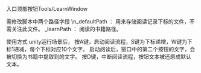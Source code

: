 入口顶部按钮Tools/LearnWindow

需修改脚本中两个路径字段
\n_defaultPath ： 用来存储阅读记录下标的文件，不需关注此文件。
_learnPath ： 阅读的书籍路径。

使用方式
unity运行场景后，
按A键，启动阅读流程，S键为下标递增，W键为下标1递减，每个下标对应10个文字。
启动阅读后，窗口中的第二个按钮的文字，会被切换为书籍中提取到的文字。
按D键，中断阅读流程，按钮文本被还原成默认文本。
